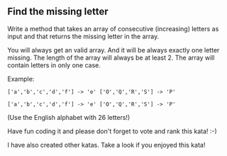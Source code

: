 ## Find the missing letter

Write a method that takes an array of consecutive (increasing) letters as input and that returns the missing letter in the array.

You will always get an valid array. And it will be always exactly one letter missing. The length of the array will always be at least 2. The array will contain letters in only one case.

Example:

`['a','b','c','d','f'] -> 'e' ['O','Q','R','S'] -> 'P'`

```
['a','b','c','d','f'] -> 'e' ['O','Q','R','S'] -> 'P'
```

(Use the English alphabet with 26 letters!)

Have fun coding it and please don't forget to vote and rank this kata! :-)

I have also created other katas. Take a look if you enjoyed this kata!
